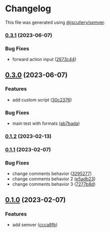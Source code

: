 # Changelog

This file was generated using [@jscutlery/semver](https://github.com/jscutlery/semver).

### [0.3.1](https://github.com/push-based/user-flow-gh-action/compare/v0.3.0...v0.3.1) (2023-06-07)


### Bug Fixes

* forward action input ([2673c44](https://github.com/push-based/user-flow-gh-action/commit/2673c4493d2b2a3dabc08a47aa25c24f3c3c2de9))

## [0.3.0](https://github.com/push-based/user-flow-gh-action/compare/v0.2.0...v0.3.0) (2023-06-07)


### Features

* add custom script ([30c2376](https://github.com/push-based/user-flow-gh-action/commit/30c2376d45497e2b665abc92943860772003df14))


### Bug Fixes

* main test with formats ([ab7bada](https://github.com/push-based/user-flow-gh-action/commit/ab7badad129edc29fac22d27def6b2af5cace78e))

### [0.1.2](https://github.com/push-based/user-flow-gh-action/compare/v0.1.1...v0.1.2) (2023-02-13)

### [0.1.1](https://github.com/push-based/user-flow-gh-action/compare/v0.1.0...v0.1.1) (2023-02-07)


### Bug Fixes

* change comments behavior ([3295277](https://github.com/push-based/user-flow-gh-action/commit/3295277d88fdd4051e8f518aa61ac601663e4d03))
* change comments behavior 2 ([e5adb23](https://github.com/push-based/user-flow-gh-action/commit/e5adb2314d8a9ddc810b28c17daa159ea9d7f953))
* change comments behavior 3 ([7277b8d](https://github.com/push-based/user-flow-gh-action/commit/7277b8d94c2b058eb15258867b09c3c476e19fd3))

## [0.1.0](https://github.com/push-based/user-flow-gh-action/compare/v0.0.0-alpha.24...v0.1.0) (2023-02-07)


### Features

* add semver ([ccca8fb](https://github.com/push-based/user-flow-gh-action/commit/ccca8fb95094adba2bc779e9823401f3e0088e2f))
